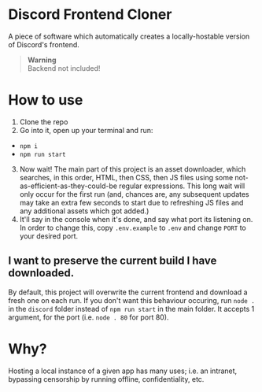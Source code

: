# Discord Frontend Cloner
A piece of software which automatically creates a locally-hostable version of Discord's frontend.

> **Warning**<br>
Backend not included!

# How to use
1. Clone the repo
2. Go into it, open up your terminal and run:
- `npm i`
- `npm run start`
3. Now wait! The main part of this project is an asset downloader, which searches, in this order, HTML, then CSS, then JS files using some not-as-efficient-as-they-could-be regular expressions. This long wait will only occur for the first run (and, chances are, any subsequent updates may take an extra few seconds to start due to refreshing JS files and any additional assets which got added.)
4. It'll say in the console when it's done, and say what port its listening on. In order to change this, copy `.env.example` to `.env` and change `PORT` to your desired port.

## I want to preserve the current build I have downloaded.
By default, this project will overwrite the current frontend and download a fresh one on each run. If you don't want this behaviour occuring, run `node .` in the `discord` folder instead of `npm run start` in the main folder. It accepts 1 argument, for the port (i.e. `node . 80` for port 80).

# Why?
Hosting a local instance of a given app has many uses; i.e. an intranet, bypassing censorship by running offline, confidentiality, etc.
